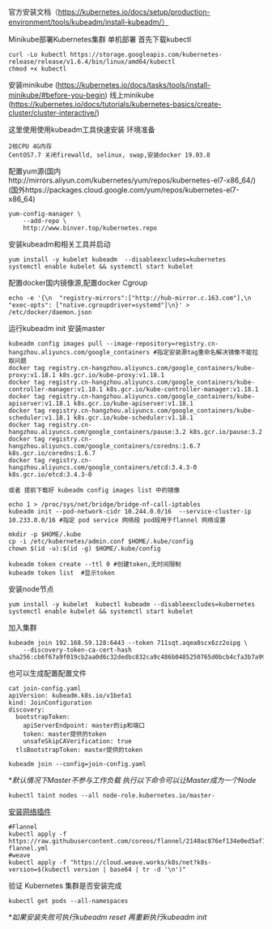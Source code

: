 官方安装文档（https://kubernetes.io/docs/setup/production-environment/tools/kubeadm/install-kubeadm/）

Minikube部署Kubernetes集群 单机部署
首先下载kubectl
```
curl -Lo kubectl https://storage.googleapis.com/kubernetes-release/release/v1.6.4/bin/linux/amd64/kubectl
chmod +x kubectl
```
安装minikube (https://kubernetes.io/docs/tasks/tools/install-minikube/#before-you-begin)
线上minikube (https://kubernetes.io/docs/tutorials/kubernetes-basics/create-cluster/cluster-interactive/)

这里使用使用kubeadm工具快速安装
环境准备
```
2核CPU 4G内存
CentOS7.7 关闭firewalld, selinux, swap,安装docker 19.03.8
```
配置yum源(国内http://mirrors.aliyun.com/kubernetes/yum/repos/kubernetes-el7-x86_64/)
(国外https://packages.cloud.google.com/yum/repos/kubernetes-el7-x86_64)
```
yum-config-manager \
    --add-repo \
    http://www.binver.top/kubernetes.repo
```
安装kubeadm和相关工具并启动
```
yum install -y kubelet kubeadm  --disableexcludes=kubernetes
systemctl enable kubelet && systemctl start kubelet
```
配置docker国内镜像源,配置docker Cgroup
```
echo -e '{\n  "registry-mirrors":["http://hub-mirror.c.163.com"],\n  "exec-opts": ["native.cgroupdriver=systemd"]\n}' > /etc/docker/daemon.json
```
运行kubeadm init 安装master
```
kubeadm config images pull --image-repository=registry.cn-hangzhou.aliyuncs.com/google_containers #指定安装源tag重命名解决镜像不能拉取问题
docker tag registry.cn-hangzhou.aliyuncs.com/google_containers/kube-proxy:v1.18.1 k8s.gcr.io/kube-proxy:v1.18.1
docker tag registry.cn-hangzhou.aliyuncs.com/google_containers/kube-controller-manager:v1.18.1 k8s.gcr.io/kube-controller-manager:v1.18.1
docker tag registry.cn-hangzhou.aliyuncs.com/google_containers/kube-apiserver:v1.18.1 k8s.gcr.io/kube-apiserver:v1.18.1
docker tag registry.cn-hangzhou.aliyuncs.com/google_containers/kube-scheduler:v1.18.1 k8s.gcr.io/kube-scheduler:v1.18.1
docker tag registry.cn-hangzhou.aliyuncs.com/google_containers/pause:3.2 k8s.gcr.io/pause:3.2
docker tag registry.cn-hangzhou.aliyuncs.com/google_containers/coredns:1.6.7 k8s.gcr.io/coredns:1.6.7
docker tag registry.cn-hangzhou.aliyuncs.com/google_containers/etcd:3.4.3-0 k8s.gcr.io/etcd:3.4.3-0

或者 提前下载好 kubeadm config images list 中的镜像

echo 1 > /proc/sys/net/bridge/bridge-nf-call-iptables
kubeadm init --pod-network-cidr 10.244.0.0/16  --service-cluster-ip 10.233.0.0/16 #指定 pod service 网络段 pod段用于flannel 网络设置

mkdir -p $HOME/.kube
cp -i /etc/kubernetes/admin.conf $HOME/.kube/config
chown $(id -u):$(id -g) $HOME/.kube/config

kubeadm token create --ttl 0 #创建token,无时间限制
kubeadm token list	#显示token 
```
安装node节点
```
yum install -y kubelet  kubectl kubeadm --disableexcludes=kubernetes
systemctl enable kubelet && systemctl start kubelet
```
加入集群
```
kubeadm join 192.168.59.128:6443 --token 711sqt.aqea0scx6zz2oipg \
    --discovery-token-ca-cert-hash sha256:cb6f67a9f019cb2aa0d6c32dedbc832ca9c486b0485250765d0bcb4cfa3b7a99
```
也可以生成配置配置文件
```
cat join-config.yaml
apiVersion: kubeadm.k8s.io/v1beta1
kind: JoinConfiguration
discovery:
  bootstrapToken:
    apiServerEndpoint: master的ip和端口
    token: master提供的token
    unsafeSkipCAVerification: true
  tlsBootstrapToken: master提供的token

kubeadm join --config=join-config.yaml
```
**默认情况下Master不参与工作负载 执行以下命令可以让Master成为一个Node*
```
kubectl taint nodes --all node-role.kubernetes.io/master-
```
[安装网络插件](https://kubernetes.io/docs/setup/production-environment/tools/kubeadm/create-cluster-kubeadm/#pod-network)
```
#Flannel
kubectl apply -f https://raw.githubusercontent.com/coreos/flannel/2140ac876ef134e0ed5af15c65e414cf26827915/Documentation/kube-flannel.yml
#weave
kubectl apply -f "https://cloud.weave.works/k8s/net?k8s-version=$(kubectl version | base64 | tr -d '\n')"
```
验证 Kubernetes 集群是否安装完成
```
kubectl get pods --all-namespaces
```
**如果安装失败可执行kubeadm reset 再重新执行kubeadm init*
